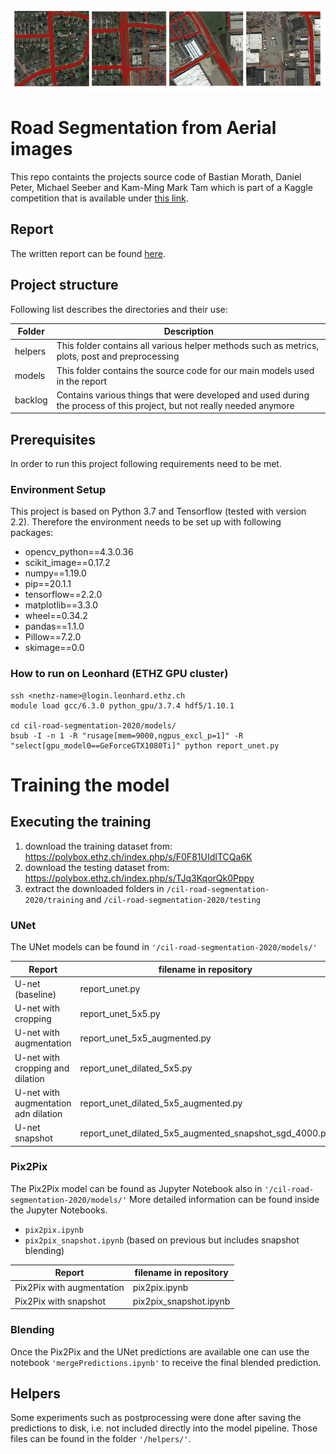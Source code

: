 ![](https://github.com/michaelseeber/road-segmentation/blob/main/overlays.png)

# Road Segmentation from Aerial images

This repo containts the projects source code of Bastian Morath, Daniel Peter, Michael Seeber and Kam-Ming Mark Tam which is part of a Kaggle competition that is available under [this link](https://www.kaggle.com/c/cil-road-segmentation-2020/).

## Report
The written report can be found [here](https://github.com/michaelseeber/road-segmentation/blob/main/report.pdf).

## Project structure

Following list describes the directories and their use:

| Folder          | Description                                                  |
| --------------- | ------------------------------------------------------------ |
| helpers          | This folder contains all various helper methods such as metrics, plots, post and preprocessing |
| models             | This folder contains the source code for our main models used in the report               |
| backlog| Contains various things that were developed and used during the process of this project, but not really needed anymore |

## Prerequisites

In order to run this project following requirements need to be met.

### Environment Setup

This project is based on Python 3.7 and Tensorflow (tested with version 2.2). Therefore the environment needs to be set up with following packages:

- opencv_python==4.3.0.36
- scikit_image==0.17.2
- numpy==1.19.0
- pip==20.1.1
- tensorflow==2.2.0
- matplotlib==3.3.0
- wheel==0.34.2
- pandas==1.1.0
- Pillow==7.2.0
- skimage==0.0

### How to run on Leonhard (ETHZ GPU cluster)
```
ssh <nethz-name>@login.leonhard.ethz.ch
module load gcc/6.3.0 python_gpu/3.7.4 hdf5/1.10.1

cd cil-road-segmentation-2020/models/
bsub -I -n 1 -R "rusage[mem=9000,ngpus_excl_p=1]" -R "select[gpu_model0==GeForceGTX1080Ti]" python report_unet.py
```

# Training the model

## Executing the training

1. download the training dataset from: https://polybox.ethz.ch/index.php/s/F0F81UIdITCQa6K
2. download the testing dataset from: https://polybox.ethz.ch/index.php/s/TJq3KqorQk0Pppy
3. extract the downloaded folders in `/cil-road-segmentation-2020/training` and `/cil-road-segmentation-2020/testing`


### UNet
The UNet models can be found in `'/cil-road-segmentation-2020/models/'`

| Report         | filename in repository                                              |
| --------------- | ------------------------------------------------------------ |
| U-net (baseline)         | report_unet.py                                      |
| U-net with cropping        | report_unet_5x5.py                                      |
| U-net with augmentation        | report_unet_5x5_augmented.py                                      |
| U-net with cropping and dilation        | report_unet_dilated_5x5.py                                      |
| U-net with augmentation adn dilation        | report_unet_dilated_5x5_augmented.py                                      |
| U-net snapshot        | report_unet_dilated_5x5_augmented_snapshot_sgd_4000.py                                      |

### Pix2Pix
The Pix2Pix model can be found as Jupyter Notebook also in `'/cil-road-segmentation-2020/models/'`
More detailed information can be found inside the Jupyter Notebooks.
-   `pix2pix.ipynb`
-   `pix2pix_snapshot.ipynb`  (based on previous but includes snapshot blending)

| Report         | filename in repository                                              |
| --------------- | ------------------------------------------------------------ |
| Pix2Pix with augmentation         | pix2pix.ipynb                                     |
| Pix2Pix with snapshot       | pix2pix_snapshot.ipynb                                      |


### Blending
Once the Pix2Pix and the UNet predictions are available one can use the notebook `'mergePredictions.ipynb'` to receive the final blended prediction.


## Helpers
Some experiments such as postprocessing were done after saving the predictions to disk, i.e. not included directly into the model pipeline. Those files can be found in the folder `'/helpers/'`.
